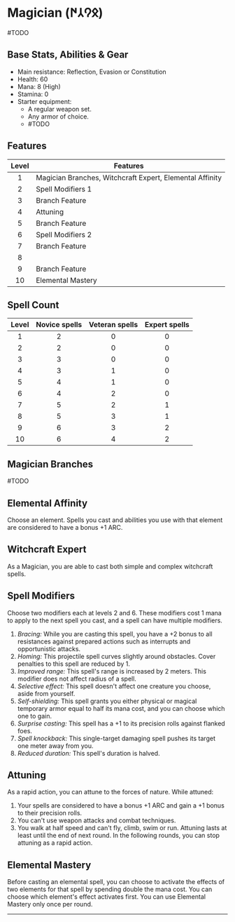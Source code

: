 # Magician (𐰋𐰘𐰲𐰇)
#TODO 

## Base Stats, Abilities & Gear
* Main resistance: Reflection, Evasion or Constitution
* Health: 60
* Mana: 8 (High)
* Stamina: 0
* Starter equipment:
    * A regular weapon set.
    * Any armor of choice.
    * #TODO 


## Features
Level | Features
:---: | ---
1 | Magician Branches, Witchcraft Expert, Elemental Affinity
2 | Spell Modifiers 1
3 | Branch Feature
4 | Attuning
5 | Branch Feature
6 | Spell Modifiers 2
7 | Branch Feature
8 | 
9 | Branch Feature
10| Elemental Mastery


## Spell Count
Level |   Novice spells   |  Veteran spells  | Expert spells
:---: | :---: | :---: | :---:
1 | 2| 0| 0       
2 | 2| 0| 0       
3 | 3| 0| 0       
4 | 3| 1| 0       
5 | 4| 1| 0       
6 | 4| 2| 0       
7 | 5| 2| 1       
8 | 5| 3| 1       
9 | 6| 3| 2       
10| 6| 4| 2       


## Magician Branches
#TODO 

## Elemental Affinity
Choose an element. Spells you cast and abilities you use with that element are considered to have a bonus +1 ARC.

## Witchcraft Expert
As a Magician, you are able to cast both simple and complex witchcraft spells.

## Spell Modifiers
Choose two modifiers each at levels 2 and 6. 
These modifiers cost 1 mana to apply to the next spell you cast, and a spell can have multiple modifiers.
1. *Bracing:* While you are casting this spell, you have a +2 bonus to all resistances against prepared actions such as interrupts and opportunistic attacks. 
2. *Homing:* This projectile spell curves slightly around obstacles. Cover penalties to this spell are reduced by 1.
3. *Improved range:* This spell's range is increased by 2 meters. This modifier does not affect radius of a spell.
4. *Selective effect:* This spell doesn't affect one creature you choose, aside from yourself.
5. *Self-shielding:* This spell grants you either physical or magical temporary armor equal to half its mana cost, and you can choose which one to gain.
6. *Surprise casting:* This spell has a +1 to its precision rolls against flanked foes.
7. *Spell knockback:* This single-target damaging spell pushes its target one meter away from you. 
8. *Reduced duration:* This spell's duration is halved.

## Attuning
As a rapid action, you can attune to the forces of nature. While attuned:
1. Your spells are considered to have a bonus +1 ARC and gain a +1 bonus to their precision rolls.
2. You can't use weapon attacks and combat techniques.
3. You walk at half speed and can't fly, climb, swim or run.
Attuning lasts at least until the end of next round. In the following rounds, you can stop attuning as a rapid action.

## Elemental Mastery
Before casting an elemental spell, you can choose to activate the effects of two elements for that spell by spending double the mana cost. You can choose which element's effect activates first. You can use Elemental Mastery only once per round.



---
